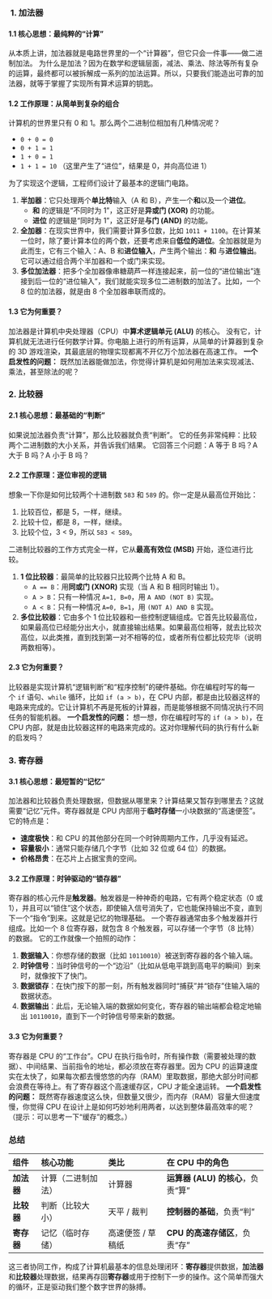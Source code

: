 ###  1. 加法器
#### 1.1 核心思想：最纯粹的“计算”
从本质上讲，加法器就是电路世界里的一个“计算器”，但它只会一件事——做二进制加法。
为什么是加法？因为在数学和逻辑层面，减法、乘法、除法等所有复杂的运算，最终都可以被拆解成一系列的加法运算。所以，只要我们能造出可靠的加法器，就等于掌握了实现所有算术运算的钥匙。
#### 1.2 工作原理：从简单到复杂的组合
计算机的世界里只有 0 和 1。那么两个二进制位相加有几种情况呢？
- `0 + 0 = 0`
- `0 + 1 = 1`
- `1 + 0 = 1`
- `1 + 1 = 10` （这里产生了“进位”，结果是 0，并向高位进 1）

为了实现这个逻辑，工程师们设计了最基本的逻辑门电路。
1. **半加器**：它只处理两个**单比特**输入（A 和 B），产生一个**和**以及一个**进位**。
    - **和** 的逻辑是“不同时为 1”，这正好是**异或门 (XOR)** 的功能。
    - **进位** 的逻辑是“同时为 1”，这正好是**与门 (AND)** 的功能。
2. **全加器**：在现实世界中，我们需要计算多位数，比如 `1011 + 1100`。在计算某一位时，除了要计算本位的两个数，还要考虑来自**低位的进位**。全加器就是为此而生，它有三个输入：A、B 和**进位输入**，产生两个输出：**和** 与**进位输出**。它可以通过组合两个半加器和一个或门来实现。
3. **多位加法器**：把多个全加器像串糖葫芦一样连接起来，前一位的“进位输出”连接到后一位的“进位输入”，我们就能实现多位二进制数的加法了。比如，一个 8 位的加法器，就是由 8 个全加器串联而成的。
#### 1.3 它为何重要？
加法器是计算机中央处理器（CPU）中**算术逻辑单元 (ALU)** 的核心。
没有它，计算机就无法进行任何数学计算。你电脑上进行的所有运算，从简单的计算器到复杂的 3D 游戏渲染，其最底层的物理实现都离不开亿万个加法器在高速工作。
**一个启发性的问题：** 既然加法器能做加法，你觉得计算机是如何用加法来实现减法、乘法，甚至除法的呢？

### 2. 比较器
#### 2.1 核心思想：最基础的“判断”
如果说加法器负责“计算”，那么比较器就负责“判断”。
它的任务非常纯粹：比较两个二进制数的大小关系，并告诉我们结果。
它回答三个问题：A 等于 B 吗？A 大于 B 吗？A 小于 B 吗？

#### 2.2 工作原理：逐位审视的逻辑
想象一下你是如何比较两个十进制数 `583` 和 `589` 的。你一定是从最高位开始比：
1. 比较百位，都是 5，一样，继续。
2. 比较十位，都是 8，一样，继续。
3. 比较个位，3 < 9，所以 `583 < 589`。

二进制比较器的工作方式完全一样，它从**最高有效位 (MSB)** 开始，逐位进行比较。
1. **1 位比较器**：最简单的比较器只比较两个比特 A 和 B。
    - `A == B`：用**同或门 (XNOR)** 实现（当 A 和 B 相同时输出 1）。
    - `A > B`：只有一种情况 `A=1, B=0`，用 `A AND (NOT B)` 实现。
    - `A < B`：只有一种情况 `A=0, B=1`，用 `(NOT A) AND B` 实现。
2. **多位比较器**：它由多个 1 位比较器和一些控制逻辑组成。它首先比较最高位，如果最高位已经能分出大小，就直接输出结果。如果最高位相等，就去比较次高位，以此类推，直到找到第一对不相等的位，或者所有位都比较完毕（说明两数相等）。
#### 2.3 它为何重要？
比较器是实现计算机“逻辑判断”和“程序控制”的硬件基础。你在编程时写的每一个 `if` 语句、`while` 循环，比如 `if (a > b)`，在 CPU 内部，都是由比较器这样的电路来完成的。它让计算机不再是死板的计算器，而是能够根据不同情况执行不同任务的智能机器。
**一个启发性的问题：** 想一想，你在编程时写的 `if (a > b)`，在 CPU 内部，就是由比较器这样的电路来完成的。这对你理解代码的执行有什么新的启发吗？

### 3. 寄存器

#### 3.1 核心思想：最短暂的“记忆”

加法器和比较器负责处理数据，但数据从哪里来？计算结果又暂存到哪里去？这就需要“记忆”元件。寄存器就是 CPU 内部用于**临时存储**一小块数据的“高速便签”。
它的特点是：
- **速度极快**：和 CPU 的其他部分在同一个时钟周期内工作，几乎没有延迟。
- **容量极小**：通常只能存储几个字节（比如 32 位或 64 位）的数据。
- **价格昂贵**：在芯片上占据宝贵的空间。

#### 3.2 工作原理：时钟驱动的“锁存器”
寄存器的核心元件是**触发器**。触发器是一种神奇的电路，它有两个稳定状态（0 或 1），并且可以“锁住”这个状态，即使输入信号消失了，它也能保持输出不变，直到下一个“指令”到来。这就是记忆的物理基础。
一个寄存器通常由多个触发器并行组成。比如一个 8 位寄存器，就包含 8 个触发器，可以存储一个字节（8 比特）的数据。
它的工作就像一个拍照的动作：
1. **数据输入**：你想存储的数据（比如 `10110010`）被送到寄存器的各个输入端。
2. **时钟信号**：当时钟信号的一个“边沿”（比如从低电平跳到高电平的瞬间）到来时，就像按下了快门。
3. **数据锁存**：在快门按下的那一刻，所有触发器同时“捕获”并“锁存”住输入端的数据状态。
4. **数据输出**：此后，无论输入端的数据如何变化，寄存器的输出端都会稳定地输出 `10110010`，直到下一个时钟信号带来新的数据。

#### 3.3 它为何重要？
寄存器是 CPU 的“工作台”。CPU 在执行指令时，所有操作数（需要被处理的数据）、中间结果、当前指令的地址，都必须放在寄存器里。因为 CPU 的运算速度实在太快了，如果每次都去慢悠悠的内存（RAM）里取数据，那绝大部分时间都会浪费在等待上。有了寄存器这个高速缓存区，CPU 才能全速运转。
**一个启发性的问题：** 既然寄存器速度这么快，但数量又很少，而内存（RAM）容量大但速度慢，你觉得 CPU 在设计上是如何巧妙地利用两者，以达到整体最高效率的呢？（提示：可以思考一下“缓存”的概念。）

### 总结
| 组件      | 核心功能      | 类比         | 在 CPU 中的角色              |
| :------ | :-------- | :--------- | :---------------------- |
| **加法器** | 计算（二进制加法） | 计算器        | **运算器 (ALU) 的核心**，负责“算” |
| **比较器** | 判断（比较大小）  | 天平 / 裁判    | **控制器的基础**，负责“判”        |
| **寄存器** | 记忆（临时存储）  | 高速便签 / 草稿纸 | **CPU 的高速存储区**，负责“存”    |
这三者协同工作，构成了计算机最基本的信息处理闭环：**寄存器**提供数据，**加法器**和**比较器**处理数据，结果再存回**寄存器**或用于控制下一步的操作。这个简单而强大的循环，正是驱动我们整个数字世界的脉搏。